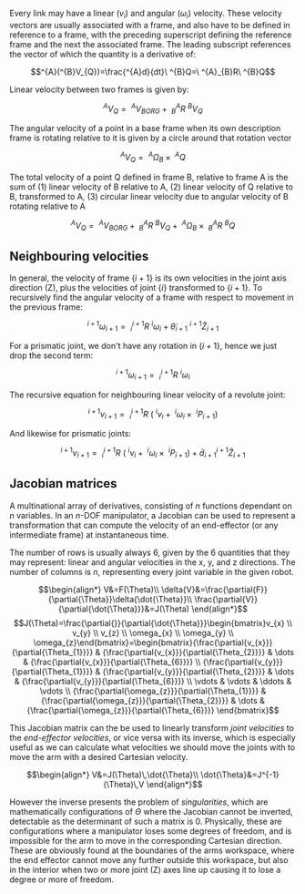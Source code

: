 Every link may have a linear ($v_{i}$) and angular ($\omega_{i}$) velocity. These velocity vectors are usually associated with a frame, and also have to be defined in reference to a frame, with the preceding superscript defining the reference frame and the next the associated frame. The leading subscript references the vector of which the quantity is a derivative of:

$$^{A}(^{B}V_{Q})=\frac{^{A}d}{dt}\ ^{B}Q=\ ^{A}_{B}R\ ^{B}Q$$

Linear velocity between two frames is given by:

$$^{A}V_{Q}=\ ^{A}V_{BORG}+\ ^{A}_{B}R\ ^{B}V_{Q}$$

The angular velocity of a point in a base frame when its own description frame is rotating relative to it is given by a circle around that rotation vector

$$^{A}V_{Q}=\ ^{A}\Omega_{B}\times\ ^{A}Q$$

The total velocity of a point Q defined in frame B, relative to frame A is the sum of (1) linear velocity of B relative to A, (2) linear velocity of Q relative to B, transformed to A, (3) circular linear velocity due to angular velocity of B rotating relative to A

$$^{A}V_{Q}=\ ^{A}V_{BORG} + \ ^{A}_{B}R\ ^{B}V_{Q} +\ ^{A}\Omega_{B}\times\ ^{A}_{B}R\ ^{B}Q$$
## Neighbouring velocities

In general, the velocity of frame {$i+1$} is its own velocities in the joint axis direction (Z), plus the velocities of joint {$i$} transformed to {$i+1$}. To recursively find the angular velocity of a frame with respect to movement in the previous frame:

$$^{i+1}\omega_{i+1}=\ ^{i+1}_{i}R\ ^{i}\omega_{i} + \dot{\theta}_{i+1}\ ^{i+1}\hat{Z}_{i+1}$$

For a prismatic joint, we don't have any rotation in {$i+1$}, hence we just drop the second term:

$$^{i+1}\omega_{i+1} =\ ^{i+1}_{i}R\ ^{i}\omega_{i}$$

The recursive equation for neighbouring linear velocity of a revolute joint:

$$^{i+1}v_{i+1}=\ ^{i+1}_{i}R\ (\ ^{i}v_{i} +\ ^{i}\omega_{i}\times\ ^{i}P_{i+1})$$

And likewise for prismatic joints:

$$^{i+1}v_{i+1}=\ ^{i+1}_{i}R\ (\ ^{i}v_{i} +\ ^{i}\omega_{i}\times\ ^{i}P_{i+1})+\dot{d}_{i+1}{}^{i+1}\hat{Z}_{i+1}$$

## Jacobian matrices

A multinational array of derivatives, consisting of $n$ functions dependant on $n$ variables. In an $n$-DOF manipulator, a Jacobian can be used to represent a transformation that can compute the velocity of an end-effector (or any intermediate frame) at instantaneous time.

The number of rows is usually always 6, given by the 6 quantities that they may represent: linear and angular velocities in the x, y, and z directions. The number of columns is $n$, representing every joint variable in the given robot.

$$\begin{align*}
V&=F(\Theta)\\
\delta{V}&=\frac{\partial{F}}{\partial{\Theta}}\delta{\dot{\Theta}}\\
\frac{\partial{V}}{\partial{\dot{\Theta}}}&=J(\Theta)
\end{align*}$$
$$J(\Theta)=\frac{\partial{}}{\partial{\dot{\Theta}}}\begin{bmatrix}v_{x} \\ v_{y} \\ v_{z} \\ \omega_{x} \\ \omega_{y} \\ \omega_{z}\end{bmatrix}=\begin{bmatrix}{\frac{\partial{v_{x}}}{\partial{\Theta_{1}}}} & {\frac{\partial{v_{x}}}{\partial{\Theta_{2}}}} & \dots & {\frac{\partial{v_{x}}}{\partial{\Theta_{6}}}} \\ {\frac{\partial{v_{y}}}{\partial{\Theta_{1}}}} & {\frac{\partial{v_{y}}}{\partial{\Theta_{2}}}} & \dots & {\frac{\partial{v_{y}}}{\partial{\Theta_{6}}}} \\ \vdots & \vdots & \ddots & \vdots \\ 
{\frac{\partial{\omega_{z}}}{\partial{\Theta_{1}}}} & {\frac{\partial{\omega_{z}}}{\partial{\Theta_{2}}}} & \dots & {\frac{\partial{\omega_{z}}}{\partial{\Theta_{6}}}} \end{bmatrix}$$

This Jacobian matrix can the be used to linearly transform *joint velocities* to the *end-effector velocities*, or vice versa with its inverse, which is especially useful as we can calculate what velocities we should move the joints with to move the arm with a desired Cartesian velocity. 

$$\begin{align*}
V&=J(\Theta)\,\dot{\Theta}\\
\dot{\Theta}&=J^{-1}(\Theta)\,V
\end{align*}$$

However the inverse presents the problem of *singularities*, which are mathematically configurations of $\Theta$ where the Jacobian cannot be inverted, detectable as the determinant of such a matrix is 0. Physically, these are configurations where a manipulator loses some degrees of freedom, and is impossible for the arm to move in the corresponding Cartesian direction. These are obviously found at the boundaries of the arms workspace, where the end effector cannot move any further outside this workspace, but also in the interior when two or more joint (Z) axes line up causing it to lose a degree or more of freedom.

